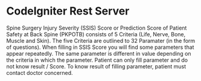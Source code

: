 # CodeIgniter Rest Server

Spine Surgery Injury Severity (SSIS) Score or Prediction Score of Patient Safety at Back Spine (PKPOTB) consists of 5 Criteria (Life, Nerve, Bone, Muscle and Skin). The five Criteria are outlined to 32 Paramater (in the form of questions). When filling in SSIS Score you will find some parameters that appear repeatedly. The same parameter is different in value depending on the criteria in which the parameter. Patient can only fill parameter and do not know result / Score. To know result of filling parameter, patient must contact doctor concerned.
